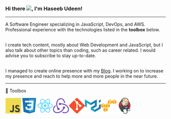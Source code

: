 ### Hi there <img src="https://raw.githubusercontent.com/MartinHeinz/MartinHeinz/master/wave.gif" width="30px">, I'm Haseeb Udeen!

---

A Software Engineer specializing in JavaScript, DevOps, and AWS. Professional experience with the technologies listed in the **toolbox** below. <br/><br/>

I create tech content, mostly about Web Development and JavaScript, but I also talk about other topics than coding, such as career related. I would advise you to subscribe to stay up-to-date. <br/><br/>

I managed to create online presence with my [Blog](https://www.medium.com/@haseebudeen). I working on to increase my presence and reach to help more and more people in the near future.


---

🧰 Toolbox

<img src="https://github.com/devicons/devicon/blob/master/icons/javascript/javascript-original.svg" width="50"/><img src="https://github.com/devicons/devicon/blob/master/icons/css3/css3-original.svg" width="50"/><img src="https://github.com/devicons/devicon/blob/master/icons/react/react-original.svg" width="50"/><img src="https://github.com/devicons/devicon/blob/master/icons/redux/redux-original.svg" width="50"/><img src="https://github.com/devicons/devicon/blob/master/icons/git/git-original.svg" width="50"/><img src="https://github.com/devicons/devicon/blob/master/icons/materialui/materialui-original.svg" width="50"/><img src="https://github.com/devicons/devicon/blob/master/icons/amazonwebservices/amazonwebservices-original.svg" width="50"/><img src="https://github.com/devicons/devicon/blob/master/icons/jenkins/jenkins-original.svg" width="50"/>
<!--
**RacketyWater7/RacketyWater7** is a ✨ _special_ ✨ repository because its `README.md` (this file) appears on your GitHub profile.

Here are some ideas to get you started:

- 🔭 I’m currently working on ...
- 🌱 I’m currently learning ...
- 👯 I’m looking to collaborate on ...
- 🤔 I’m looking for help with ...
- 💬 Ask me about ...
- 📫 How to reach me: ...
- 😄 Pronouns: ...
- ⚡ Fun fact: ...
-->
